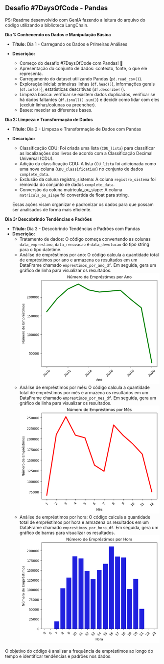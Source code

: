## Desafio #7DaysOfCode - Pandas

PS: Readme desenvolvido com GenIA fazendo a leitura do arquivo do código utilizando a biblioteca LangChain.

**Dia 1: Conhecendo os Dados e Manipulação Básica**

- **Título:** Dia 1 - Carregando os Dados e Primeiras Análises
- **Descrição:**

  - Começo do desafio #7DaysOfCode com Pandas! 🎉
  - Apresentação do conjunto de dados: contexto, fonte, o que ele representa.
  - Carregamento do dataset utilizando Pandas (`pd.read_csv()`).
  - Exploração inicial: primeiras linhas (`df.head()`), informações gerais (`df.info()`), estatísticas descritivas (`df.describe()`).
  - Limpeza básica: verificar se existem dados duplicados, verificar se há dados faltantes (`df.isnull().sum()`) e decidir como lidar com eles (excluir linhas/colunas ou preencher).
  - Bases: mesclar as diferentes bases.

**Dia 2: Limpeza e Transformação de Dados**

- **Título:** Dia 2 - Limpeza e Transformação de Dados com Pandas
- **Descrição:**

  - Classificação CDU: Foi criada uma lista (`CDU_lista`) para classificar as localizações dos livros de acordo com a Classificação Decimal Universal (CDU).
  - Adição da classificação CDU: A lista `CDU_lista` foi adicionada como uma nova coluna (`CDU_classification`) no conjunto de dados `complete_data`.
  - Exclusão da coluna registro_sistema: A coluna `registro_sistema` foi removida do conjunto de dados `complete_data`.
  - Conversão da coluna matricula_ou_siape: A coluna `matricula_ou_siape` foi convertida de float para string.

  Essas ações visam organizar e padronizar os dados para que possam ser analisados de forma mais eficiente.

**Dia 3: Descobrindo Tendências e Padrões**

- **Título:** Dia 3 - Descobrindo Tendências e Padrões com Pandas
- **Descrição:**
  - Tratamento de dados: O código começa convertendo as colunas `data_emprestimo`, `data_renovacao` e `data_devolucao` do tipo string para o tipo datetime.
  - Análise de empréstimos por ano: O código calcula a quantidade total de empréstimos por ano e armazena os resultados em um DataFrame chamado `emprestimos_por_ano_df`. Em seguida, gera um gráfico de linha para visualizar os resultados.
    ![alt text](image-1.png)
  - Análise de empréstimos por mês: O código calcula a quantidade total de empréstimos por mês e armazena os resultados em um DataFrame chamado `emprestimos_por_mes_df`. Em seguida, gera um gráfico de linha para visualizar os resultados.
    ![alt text](image-2.png)
  - Análise de empréstimos por hora: O código calcula a quantidade total de empréstimos por hora e armazena os resultados em um DataFrame chamado `emprestimos_por_hora_df`. Em seguida, gera um gráfico de barras para visualizar os resultados.
    ![alt text](image-3.png)

O objetivo do código é analisar a frequência de empréstimos ao longo do tempo e identificar tendências e padrões nos dados.
